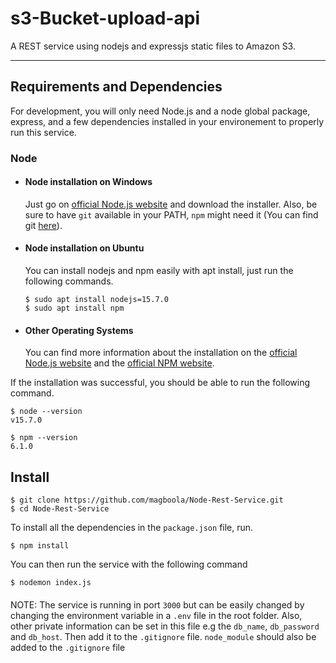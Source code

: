 # s3-Bucket-upload-api

A REST service using nodejs and expressjs static files to Amazon S3. 

---
## Requirements and Dependencies

For development, you will only need Node.js and a node global package, express, and a few dependencies installed in your environement to properly run this service.

### Node
- #### Node installation on Windows

  Just go on [official Node.js website](https://nodejs.org/) and download the installer.
Also, be sure to have `git` available in your PATH, `npm` might need it (You can find git [here](https://git-scm.com/)).

- #### Node installation on Ubuntu

  You can install nodejs and npm easily with apt install, just run the following commands.

      $ sudo apt install nodejs=15.7.0
      $ sudo apt install npm

- #### Other Operating Systems
  You can find more information about the installation on the [official Node.js website](https://nodejs.org/) and the [official NPM website](https://npmjs.org/).

If the installation was successful, you should be able to run the following command.

    $ node --version
    v15.7.0

    $ npm --version
    6.1.0

## Install

    $ git clone https://github.com/magboola/Node-Rest-Service.git
    $ cd Node-Rest-Service
    
To install all the dependencies in the `package.json` file, run.
    
    $ npm install

You can then run the service with the following command 
    
    $ nodemon index.js
####    
NOTE: The service is running in port `3000` but can be easily changed by changing the environment variable in a `.env` file in the root folder. Also, other private information can be set in this file e.g the `db_name`, `db_password` and `db_host`. Then add it to the `.gitignore` file. `node_module` should also be added to the `.gitignore` file
